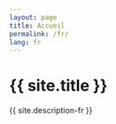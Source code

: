```yaml
---
layout: page
title: Accueil
permalink: /fr/
lang: fr
---
```


<main>
    <div class="site-title">
        <h1>{{ site.title }}</h1>
        <p>{{ site.description-fr }}</p>
    </div>
</main>
